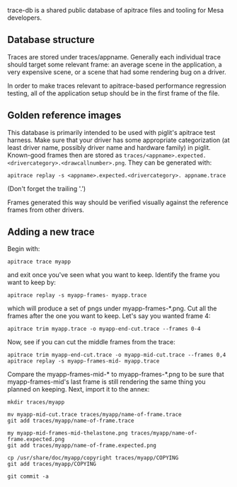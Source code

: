trace-db is a shared public database of apitrace files and tooling for
Mesa developers.

## Database structure

Traces are stored under traces/appname.  Generally each individual
trace should target some relevant frame: an average scene in the
application, a very expensive scene, or a scene that had some
rendering bug on a driver.

In order to make traces relevant to apitrace-based performance
regression testing, all of the application setup should be in the
first frame of the file.

## Golden reference images

This database is primarily intended to be used with piglit's apitrace
test harness.  Make sure that your driver has some appropriate
categorization (at least driver name, possibly driver name and
hardware family) in piglit.  Known-good frames then are stored as
`traces/<appname>.expected.<drivercategory>.<drawcallnumber>.png`.
They can be generated with:

    apitrace replay -s <appname>.expected.<drivercategory>. appname.trace

(Don't forget the trailing '.')

Frames generated this way should be verified visually against the
reference frames from other drivers.

## Adding a new trace

Begin with:

    apitrace trace myapp

and exit once you've seen what you want to keep.  Identify the frame
you want to keep by:

    apitrace replay -s myapp-frames- myapp.trace

which will produce a set of pngs under myapp-frames-*.png.  Cut all
the frames after the one you want to keep.  Let's say you wanted frame
4:

    apitrace trim myapp.trace -o myapp-end-cut.trace --frames 0-4

Now, see if you can cut the middle frames from the trace:

    apitrace trim myapp-end-cut.trace -o myapp-mid-cut.trace --frames 0,4
    apitrace replay -s myapp-frames-mid- myapp.trace

Compare the myapp-frames-mid-* to myapp-frames-*.png to be sure that
myapp-frames-mid's last frame is still rendering the same thing you
planned on keeping.  Next, import it to the annex:

    mkdir traces/myapp
    
    mv myapp-mid-cut.trace traces/myapp/name-of-frame.trace
    git add traces/myapp/name-of-frame.trace
    
    my myapp-mid-frames-mid-thelastone.png traces/myapp/name-of-frame.expected.png
    git add traces/myapp/name-of-frame.expected.png
    
    cp /usr/share/doc/myapp/copyright traces/myapp/COPYING
    git add traces/myapp/COPYING
    
    git commit -a
